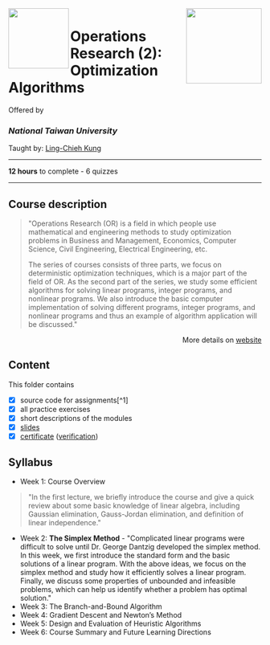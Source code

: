 <a href="https://www.coursera.org/learn/operations-research-algorithms">
  <img src="/img/Operations_Research_(2)_Optimization_Algorithms_logo.avif" width="150" align="right">
</a>

<img src="https://upload.wikimedia.org/wikipedia/en/7/7e/National_Taiwan_University_seal.svg" width="120" height="120" align="left">

# Operations Research (2): Optimization Algorithms

Offered by 
### *National Taiwan University*

Taught by: [Ling-Chieh Kung](https://www.coursera.org/instructor/lckung)

---

**12 hours** to complete - 6 quizzes 

---

## Course description

>"Operations Research (OR) is a field in which people use mathematical and engineering methods to study optimization problems in Business and Management, Economics, Computer Science, Civil Engineering, Electrical Engineering, etc.
>
>The series of courses consists of three parts, we focus on deterministic optimization techniques, which is a major part of the field of OR.
As the second part of the series, we study some efficient algorithms for solving linear programs, integer programs, and nonlinear programs.
We also introduce the basic computer implementation of solving different programs, integer programs, and nonlinear programs and thus an example of algorithm application will be discussed."

<p align="right">More details on <a href="https://www.coursera.org/learn/operations-research-algorithms">website</a></p>

## Content
This folder contains 
- [x] source code for assignments[^1]
- [x] all practice exercises
- [x] short descriptions of the modules 
- [x] [slides](./Slides) 
- [x] [certificate](./Coursera_Certificate_Operations_Research_(2)_Optimization_Algorithms.pdf) ([verification](https://coursera.org/verify/H4YCLFATWX8F))

## Syllabus
- Week 1: Course Overview
>"In the first lecture, we briefly introduce the course and give a quick review about some basic knowledge of linear algebra, including Gaussian elimination, Gauss-Jordan elimination, and definition of linear independence."
- Week 2: **The Simplex Method** - "Complicated linear programs were difficult to solve until Dr. George Dantzig developed the simplex method. In this week, we first introduce the standard form and the basic solutions of a linear program. With the above ideas, we focus on the simplex method and study how it efficiently solves a linear program. Finally, we discuss some properties of unbounded and infeasible problems, which can help us identify whether a problem has optimal solution."
- Week 3: The Branch-and-Bound Algorithm
- Week 4: Gradient Descent and Newton’s Method
- Week 5: Design and Evaluation of Heuristic Algorithms
- Week 6: Course Summary and Future Learning Directions
